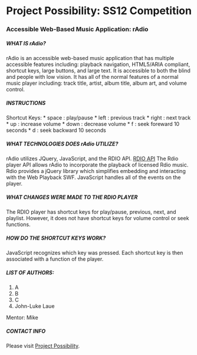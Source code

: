 # Project Possibility: SS12 Competition #
### Accessible Web-Based Music Application: rAdio ###

##### WHAT IS rAdio? #####

rAdio is an accessible web-based music application that has multiple accessible features including: playback navigation, HTML5/ARIA compliant, shortcut keys, large buttons, and large text.  It is accessible to both the blind and people with low vision.  It has all of the normal features of a normal music player including: track title, artist, album title, album art, and volume control. 

##### INSTRUCTIONS #####

Shortcut Keys:
	* space : play/pause
	* left : previous track
	* right : next track
	* up : increase volume
	* down : decrease volume
	* f : seek foreward 10 seconds
	* d : seek backward 10 seconds	

##### WHAT TECHNOLOGIES DOES rAdio UTILIZE? #####

rAdio utilizes JQuery, JavaScript, and the RDIO API. [RDIO API](http://developer.rdio.com/docs/read/Web_Playback_API) The Rdio player API allows rAdio to incorporate the playback of licensed Rdio music.  Rdio provides a jQuery library which simplifies embedding and interacting with the Web Playback SWF. JavaScript handles all of the events on the player.

##### WHAT CHANGES WERE MADE TO THE RDIO PLAYER #####
  
The RDIO player has shortcut keys for play/pause, previous, next, and playlist.  However, it does not have shortcut keys for volume control or seek functions.   
 
##### HOW DO THE SHORTCUT KEYS WORK? #####
JavaScript recognizes which key was pressed. Each shortcut key is then associated with a function of the player. 

##### LIST OF AUTHORS: #####
  
  1. A
  2. B
  3. C
  4. John-Luke Laue

  
Mentor: Mike
 
##### CONTACT INFO #####

Please visit [Project Possibility](http://projectpossibility.org/).
  
  
  
  

